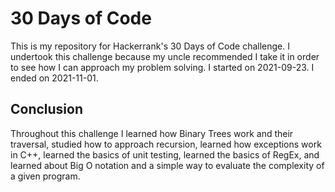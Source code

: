 # 30 Days of Code
This is my repository for Hackerrank's 30 Days of Code challenge. I undertook this challenge because my uncle recommended I take it in order to see how I can approach my problem solving. I started on 2021-09-23. I ended on 2021-11-01.

## Conclusion
Throughout this challenge I learned how Binary Trees work and their traversal, studied how to approach recursion, learned how exceptions work in C++, learned the basics of unit testing, learned the basics of RegEx, and learned about Big O notation and a simple way to evaluate the complexity of a given program. 